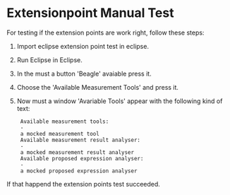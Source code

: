 # Extensionpoint Manual Test

For testing if the extension points are work right, follow these steps:

1. Import eclipse extension point test in eclipse.
2. Run Eclipse in Eclipse.
3. In the must a button 'Beagle' avaiable press it.
4. Choose the 'Available Measurement Tools' and press it.
5. Now must a window 'Avariable Tools' appear with the following kind of text:
    
        Available measurement tools:
        -
        a mocked measurement tool
    	Available measurement result analyser:
    	-
    	a mocked measurement result analyser
    	Available proposed expression analyser:
    	-
    	a mocked proposed expression analyser


If that happend the extension points test succeeded.

